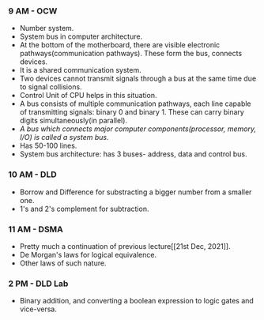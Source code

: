 ### 9 AM - OCW
- Number system.
- System bus in computer architecture.
- At the bottom of the motherboard, there are visible electronic pathways(communication pathways). These form the bus, connects devices.
- It is a shared communication system.
- Two devices cannot transmit signals through a bus at the same time due to signal collisions.
- Control Unit of CPU helps in this situation.
- A bus consists of multiple communication pathways, each line capable of transmitting signals: binary 0 and binary 1. These can carry binary digits simultaneously(in parallel).
- *A bus which connects major computer components(processor, memory, I/O) is called a system bus.*
- Has 50-100 lines.
- System bus architecture: has 3 buses- address,  data and control bus.

### 10 AM - DLD
- Borrow and Difference for substracting a bigger number from a smaller one.
- 1's and 2's complement for subtraction.

### 11 AM - DSMA
- Pretty much a continuation of previous lecture[[21st Dec, 2021]].
- De Morgan's laws for logical equivalence.
- Other laws of such nature.

### 2 PM - DLD Lab
- Binary addition, and converting a boolean expression to logic gates and vice-versa.
